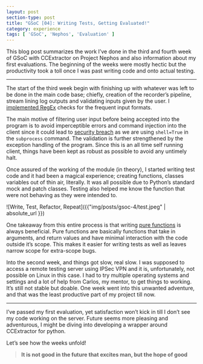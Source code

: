 ```yaml
---
layout: post
section-type: post
title: "GSoC [04]: Writing Tests, Getting Evaluated!"
category: experience
tags: [ 'GSoC', 'Nephos', 'Evaluation' ]
---
```

This blog post summarizes the work I’ve done in the third and fourth week of GSoC with CCExtractor on Project Nephos and also information about my first evaluations. The beginning of the weeks were mostly hectic but the productivity took a toll once I was past writing code and onto actual testing.

---

The start of the third week begin with finishing up with whatever was left to be done in the main code base; chiefly, creation of the recorder’s pipeline, stream lining log outputs and validating inputs given by the user. I [implemented RegEx](https://github.com/thealphadollar/Nephos/blob/b20e997de4db138a313194d2228e1a5d9e0ba23b/nephos/__init__.py#L26) checks for the frequent input formats.

The main motive of filtering user input before being accepted into the program is to avoid imperceptible errors and command injection into the client since it could lead to [security breach](https://stackoverflow.com/questions/3172470/actual-meaning-of-shell-true-in-subprocess) as we are using `shell=True` in the `subprocess` command. The validation is further strengthened by the exception handling of the program. Since this is an all time self running client, things have been kept as robust as possible to avoid any untimely halt.

Once assured of the working of the module (in theory), I started writing test code and it had been a magical experience; creating functions, classes variables out of thin air, literally. It was all possible due to Python’s standard mock and patch classes. Testing also helped me know the function that were not behaving as they were intended to.

![Write, Test, Refactor, Repeat]({{"img/posts/gsoc-4/test.jpeg" | absolute_url }})

One takeaway from this entire process is that writing [pure functions](https://hackernoon.com/functional-programming-concepts-pure-functions-cafa2983f757) is always beneficial. Pure functions are basically functions that take in arguments, and return values and have minimal interaction with the code outside it’s scope. This makes it easier for writing tests as well as leaves narrow scope for extra-scope bugs.

Into the second week, and things got slow, real slow. I was supposed to access a remote testing server using IPSec VPN and it is, unfortunately, not possible on Linux in this case. I had to try multiple operating systems and settings and a lot of help from Carlos, my mentor, to get things to working. It’s still not stable but doable. One week went into this unwanted adventure, and that was the least productive part of my project till now.

---

I’ve passed my first evaluation, yet satisfaction won’t kick in till I don’t see my code working on the server. Future seems more pleasing and adventurous, I might be diving into developing a wrapper around CCExtractor for python.

Let’s see how the weeks unfold!

> **It is not good in the future that excites man, but the hope of good**